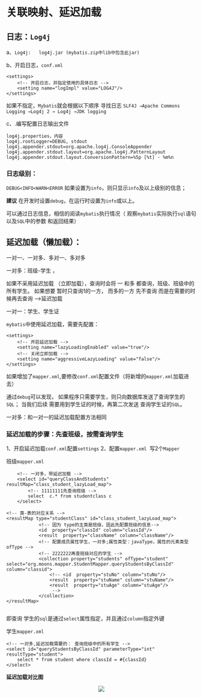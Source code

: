 #  关联映射、延迟加载

## 日志：`Log4j`

a、`Log4j:	log4j.jar (mybatis.zip中lib中包含此jar)`

b、开启日志，`conf.xml`

```
<settings>
	<!-- 开启日志，并指定使用的具体日志 -->
	<setting name="logImpl" value="LOG4J"/>
</settings>
```

如果不指定，`Mybatis`就会根据以下顺序 寻找日志
`SLF4J →Apache Commons Logging →Log4j 2 → Log4j →JDK logging`

c、.编写配置日志输出文件

```
log4j.properties，内容
log4j.rootLogger=DEBUG, stdout
log4j.appender.stdout=org.apache.log4j.ConsoleAppender
log4j.appender.stdout.layout=org.apache.log4j.PatternLayout
log4j.appender.stdout.layout.ConversionPattern=%5p [%t] - %m%n
```

### 日志级别：
`DEBUG<INFO<WARN<ERROR`
如果设置为`info`，则只显示`info`及以上级别的信息；

**建议** 在开发时设置`debug`，在运行时设置为`info`或以上。


可以通过日志信息，相信的阅读`mybatis`执行情况（ 观察`mybatis`实际执行`sql`语句 以及`SQL`中的参数 和返回结果）


## 延迟加载（懒加载）：

一对一、一对多、多对一、多对多

一对多：班级-学生 ，

如果不采用延迟加载  （立即加载），查询时会将 一 和多 都查询，班级、班级中的所有学生。
如果想要  暂时只查询1的一方，  而多的一方 先不查询 而是在需要的时候再去查询 -->延迟加载

一对一：学生、学生证

`mybatis`中使用延迟加载，需要先配置：

```
<settings>
	<!-- 开启延迟加载 -->
	<setting name="lazyLoadingEnabled" value="true"/>
	<!-- 关闭立即加载 -->
	<setting name="aggressiveLazyLoading" value="false"/>
</settings>
```

如果增加了`mapper.xml`,要修改`conf.xml`配置文件（将新增的`mapper.xml`加载进去）

通过`debug`可以发现， 如果程序只需要学生，则只向数据库发送了查询学生的`SQL`；
当我们后续 需要用到学生证的时候，再第二次发送 查询学生证的`SQL`。

一对多：和一对一的延迟加载配置方法相同

### 延迟加载的步骤：先查班级，按需查询学生
1、开启延迟加载`conf.xml`配置`settings`
2、配置`mapper.xml`
​	写2个`Mapper`

班级`mapper.xml`


```
  	<!-- 一对多，带延迟加载 -->
	<select id="queryClassAndStudents"   resultMap="class_student_lazyLoad_map">
		<!-- 11111111先查询班级 -->
		select  c.* from studentclass c
	</select>
	 
<!-- 类-表的对应关系 -->
<resultMap type="studentClass" id="class_student_lazyLoad_map">
			<!-- 因为 type的主类是班级，因此先配置班级的信息-->
			<id  property="classId" column="classId"/>
			<result  property="className" column="className"/>
			<!-- 配置成员属性学生，一对多;属性类型：javaType，属性的元素类型ofType -->
			<!-- 2222222再查班级对应的学生 -->
			<collection property="students" ofType="student" select="org.moons.mapper.StudentMapper.queryStudentsByClassId" column="classid">
				<!-- <id  property="stuNo" column="stuNo"/>
				<result  property="stuName" column="stuName"/>
				<result  property="stuAge" column="stuAge"/>
				 -->
			</collection>
</resultMap>
	
```

即查询 学生的`sql`是通过`select`属性指定，并且通过`column`指定外键

学生`mapper.xml`


```
<!-- 一对多,延迟加载需要的： 查询班级中的所有学生 -->
<select id="queryStudentsByClassId" parameterType="int" resultType="student">
	select * from student where classId = #{classId}
</select>	
```

**延迟加载对比图**

<div align="center">
<img src="https://github.com/ZP-AlwaysWin/Java-Learn/blob/master/MyBatis%E5%AD%A6%E4%B9%A0%E7%AC%94%E8%AE%B0/MyBatis%E5%9B%BE%E7%89%87/%E5%BB%B6%E8%BF%9F%E5%8A%A0%E8%BD%BD%E5%AF%B9%E6%AF%94.png" />
</div>
